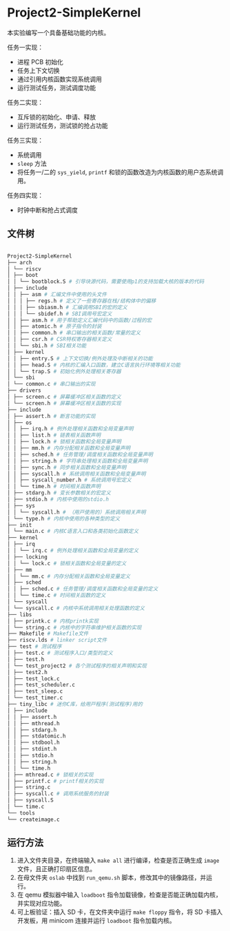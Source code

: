 # Project2-SimpleKernel

本实验编写一个具备基础功能的内核。

任务一实现：

* 进程 PCB 初始化
* 任务上下文切换
* 通过引用内核函数实现系统调用
* 运行测试任务，测试调度功能

任务二实现：

* 互斥锁的初始化、申请、释放
* 运行测试任务，测试锁的抢占功能

任务三实现：

* 系统调用
* `sleep` 方法
* 将任务一/二的 `sys_yield`, `printf` 和锁的函数改造为内核函数的用户态系统调用。

任务四实现：

* 时钟中断和抢占式调度


## 文件树

``` bash

Project2-SimpleKernel
├── arch
│ └── riscv
│ ├── boot
│ │ └── bootblock.S # 引导块源代码，需要使⽤p1的⽀持加载⼤核的版本的代码
│ ├── include
│ │ ├── asm # 汇编⽂件中使⽤的头⽂件
│ │ │ ├── regs.h # 定义了⼀些寄存器在栈/结构体中的偏移
│ │ │ ├── sbiasm.h # 汇编调⽤SBI的宏的定义
│ │ │ └── sbidef.h # SBI调⽤号宏定义
│ │ ├── asm.h # ⽤于帮助定义汇编代码中的函数/过程的宏
│ │ ├── atomic.h # 原⼦指令的封装
│ │ ├── common.h # 串⼝输出的相关函数/常量的定义
│ │ ├── csr.h # CSR特权寄存器相关定义
│ │ └── sbi.h # SBI相关功能
│ ├── kernel
│ │ ├── entry.S # 上下⽂切换/例外处理及中断相关的功能
│ │ ├── head.S # 内核的汇编⼊⼝函数，建⽴C语⾔执⾏环境等相关功能
│ │ └── trap.S # 初始化例外处理相关寄存器
│ └── sbi
│ └── common.c # 串⼝输出的实现
├── drivers
│ ├── screen.c # 屏幕缓冲区相关函数的定义
│ └── screen.h # 屏幕缓冲区相关函数的实现
├── include
│ ├── assert.h # 断⾔功能的实现
│ ├── os
│ │ ├── irq.h # 例外处理相关函数和全局变量声明
│ │ ├── list.h # 链表相关函数声明
│ │ ├── lock.h # 锁相关函数和全局变量声明
│ │ ├── mm.h # 内存分配相关函数和全局变量声明
│ │ ├── sched.h # 任务管理/调度相关函数和全局变量声明
│ │ ├── string.h # 字符串处理相关函数和全局变量声明
│ │ ├── sync.h # 同步相关函数和全局变量声明
│ │ ├── syscall.h # 系统调⽤相关函数和全局变量声明
│ │ ├── syscall_number.h # 系统调⽤号宏定义
│ │ └── time.h # 时间相关函数声明
│ ├── stdarg.h # 变⻓参数相关的宏定义
│ ├── stdio.h # 内核中使⽤的stdio.h
│ ├── sys
│ │ └── syscall.h # （⽤⼾使⽤的）系统调⽤相关声明
│ └── type.h # 内核中使⽤的各种类型的定义
├── init
│ └── main.c # 内核C语⾔⼊⼝和各类初始化函数定义
├── kernel
│ ├── irq
│ │ └── irq.c # 例外处理相关函数和全局变量的定义
│ ├── locking
│ │ └── lock.c # 锁相关函数和全局变量的定义
│ ├── mm
│ │ └── mm.c # 内存分配相关函数和全局变量定义
│ ├── sched
│ │ ├── sched.c # 任务管理/调度相关函数和全局变量的定义
│ │ └── time.c # 时间相关函数的定义
│ └── syscall
│ └── syscall.c # 内核中系统调⽤相关处理函数的定义
├── libs
│ ├── printk.c # 内核printk实现
│ └── string.c # 内核中的字符串维护相关函数的实现
├── Makefile # Makefile⽂件
├── riscv.lds # linker script⽂件
├── test # 测试程序
│ ├── test.c # 测试程序⼊⼝/类型的定义
│ ├── test.h
│ └── test_project2 # 各个测试程序的相关声明和实现
│ ├── test2.h
│ ├── test_lock.c
│ ├── test_scheduler.c
│ ├── test_sleep.c
│ └── test_timer.c
├── tiny_libc # 迷你C库，给⽤⼾程序(测试程序)⽤的
│ ├── include
│ │ ├── assert.h
│ │ ├── mthread.h
│ │ ├── stdarg.h
│ │ ├── stdatomic.h
│ │ ├── stdbool.h
│ │ ├── stdint.h
│ │ ├── stdio.h
│ │ ├── string.h
│ │ └── time.h
│ ├── mthread.c # 锁相关的实现
│ ├── printf.c # printf相关的实现
│ ├── string.c
│ ├── syscall.c # 调⽤系统服务的封装
│ ├── syscall.S
│ └── time.c
└── tools
└── createimage.c

```

## 运行方法

1. 进入文件夹目录，在终端输入 `make all` 进行编译，检查是否正确生成 `image` 文件，且正确打印扇区信息。
2. 在母文件夹 `oslab` 中找到 `run_qemu.sh` 脚本，修改其中的镜像路径，并运行。
3. 在 qemu 模拟器中输入 `loadboot` 指令加载镜像，检查是否能正确加载内核，并实现对应功能。
4. 可上板验证：插入 SD 卡，在文件夹中运行 `make floppy` 指令，将 SD 卡插入开发板，用 minicom 连接并运行 `loadboot` 指令加载内核。